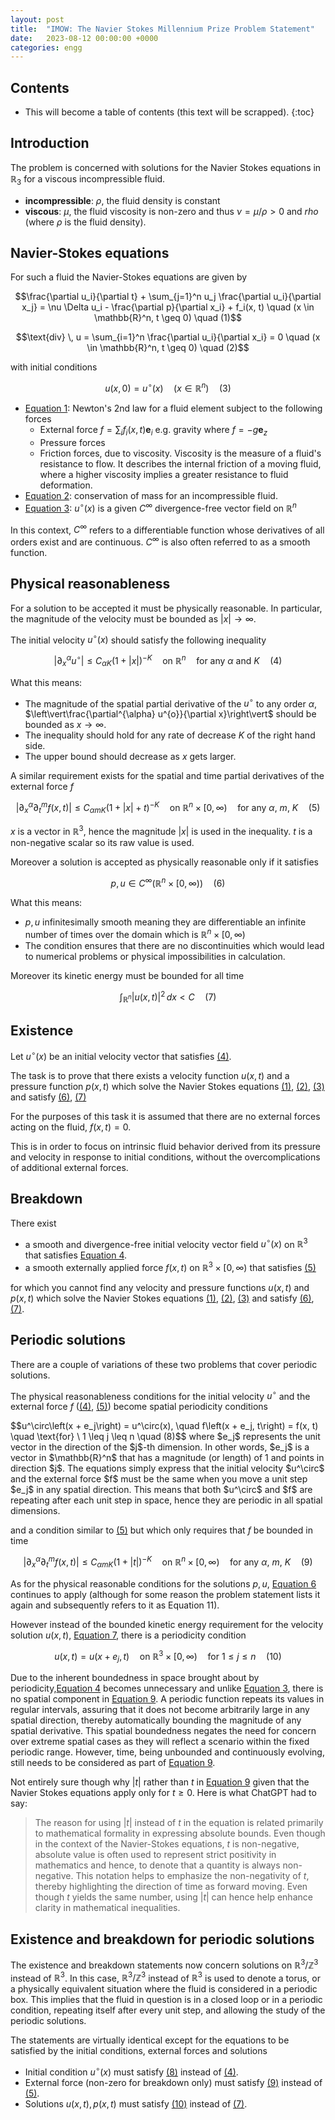 ```yaml
---
layout: post
title:  "IMOW: The Navier Stokes Millennium Prize Problem Statement"
date:   2023-08-12 00:00:00 +0000
categories: engg
---
```

<script>
    window.onload = function(){
        let chatgptSpans = Array.from(document.querySelectorAll('.chatgpt'))
        let btn = document.querySelector('button')
        var togglBtn= function(){
            if (window.scrollY >= 50) {
              btn.style.display = "block";
            } else {
              btn.style.display = "none";
            }
          }

        window.addEventListener('scroll', togglBtn)

        btn.addEventListener('click',
        function (e){
            let currentlyShown = btn.classList.contains('shown');
            if(currentlyShown){
                btn.classList.remove('shown');
                btn.classList.add('hidden');
                btn.innerText = btn.innerText.replace('Hide', 'Show');
            } else {
                btn.classList.remove('hidden');
                btn.classList.add('shown');
                btn.innerText = btn.innerText.replace('Show', 'Hide');
            }
            chatgptSpans.forEach((x)=>{
                if(currentlyShown){
                    x.classList.remove('chatgpt-active');
                }
                else{
                    x.classList.add('chatgpt-active');
                }

            })

        })
    }
</script>

<style>
    button{
        position: fixed;
        right: 0;
        top:0;
        background: #2a7ae2;
        opacity: 0.8;
        padding: 10px;
        border:None;
        font-size: large;
        color:white;
        cursor: pointer;
        display: none;

    }
    button:hover{
        opacity: 0.9;
    }
    .chatgpt-active{
        background-color:#ffff0096;
    }
</style>

<button class='hidden'>Show AI-Assisted</button>

<h2> Contents </h2>

* This will become a table of contents (this text will be scrapped).
{:toc}

## Introduction

The problem is concerned with solutions for the Navier Stokes equations in $\mathbb{R}_3$ for a viscous incompressible fluid. 
- **incompressible**: $\rho$, the fluid density is constant
- **viscous**: $\mu$, the fluid viscosity is non-zero and thus $\nu = \mu / \rho > 0$ and $rho$ (where $\rho$ is the fluid density).

## Navier-Stokes equations
For such a fluid the Navier-Stokes equations are given by

<span markdown=1 id ='eqn1'>$$\frac{\partial u_i}{\partial t} + \sum_{j=1}^n u_j \frac{\partial u_i}{\partial x_j} = \nu \Delta u_i - \frac{\partial p}{\partial x_i} + f_i(x, t) \quad (x \in \mathbb{R}^n, t \geq 0) \quad (1)$$</span>

<span markdown=1 id ='eqn2'>$$\text{div} \, u = \sum_{i=1}^n \frac{\partial u_i}{\partial x_i} = 0 \quad (x \in \mathbb{R}^n, t \geq 0) \quad (2)$$</span>

with initial conditions

<span markdown=1 id ='eqn3'>$$u(x, 0) = u^\circ(x) \quad (x \in \mathbb{R}^n)  \quad (3)$$</span>

- <a href="#eqn1" markdown=1>Equation 1</a>: Newton's 2nd law for a fluid element subject to the following forces
    - External force $f = \sum_i f_i(x, t)\mathbf{e}_i$ e.g. gravity where $f = -g\mathbf{e}_z$
    - Pressure forces
    - Friction forces, <span class='chatgpt' markdown=1>due to viscosity. Viscosity is the measure of a fluid's resistance to flow. It describes the internal friction of a moving fluid, where a higher viscosity implies a greater resistance to fluid deformation.</span>
- <a href="#eqn2" markdown=1>Equation 2</a>: conservation of mass for an incompressible fluid. 
- <a href="#eqn3" markdown=1>Equation 3</a>: $u^\circ(x)$ is a given $C^\infty$ divergence-free vector field on $\mathbb{R}^n$

<span class='chatgpt' markdown=1>In this context, $C^\infty$ refers to a differentiable function whose derivatives of all orders exist and are continuous. $C^\infty$ is also often referred to as a smooth function.</span>


## Physical reasonableness

For a solution to be accepted it must be physically reasonable. In particular, the magnitude of the velocity must be bounded as $\lvert x \rvert \rightarrow \infty$.

The initial velocity $u^\circ(x)$ should satisfy the following inequality 

<span id="eqn4" markdown=1>$$\left\vert\partial_x^{\alpha} u^{\circ}\right\vert \leq C_{\alpha K} (1 + \left\vert x \right\vert)^{-K} \quad \text{on} \ \mathbb{R}^n \quad \text{for any} \ \alpha \ \text{and} \ K \quad (4)$$</span>

What this means:
- The magnitude of the spatial partial derivative of the $u^\circ$ to any order $\alpha$, $\left\vert\frac{\partial^{\alpha} u^{o}}{\partial x}\right\vert$ should be bounded as $x \rightarrow \infty$.
- The inequality should hold for any rate of decrease $K$ of the right hand side.
- The upper bound should decrease as $x$ gets larger.

A similar requirement exists for the spatial and time partial derivatives of the external force $f$

 <span id="eqn5" markdown=1>$$\left\vert\partial_x^{\alpha} \partial_t^m f(x, t) \right\vert \leq C_{\alpha m K} (1 + \left\vert x \right\vert + t)^{-K} \quad \text{on} \ \mathbb{R}^n \times [0, \infty) \quad \text{for any} \ \alpha,\ m,\  K \quad \text{(5)}$$</span>

$x$ is a vector in $\mathbb{R}^3$, hence the magnitude $\left\vert x \right\vert$ is used in the inequality. $t$ is a non-negative scalar so its raw value is used. 

Moreover a solution is accepted as physically reasonable only if it satisfies

<span id="eqn6" markdown=1>$$p, u \in C^\infty(\mathbb{R}^n \times [0, \infty))\quad (6)$$</span>

What this means:
- <span class='chatgpt' markdown=1>$p, u$ infinitesimally smooth meaning they are differentiable an infinite number of times over the domain which is $\mathbb{R}^n \times [0, \infty)$</span>
- <span class='chatgpt' markdown=1>The condition ensures that there are no discontinuities which would lead to numerical problems or physical impossibilities in calculation.</span>

Moreover its kinetic energy must be bounded for all time

<span id="eqn7" markdown=1>$$\int_{\mathbb{R}^n} |u(x, t)|^2 \, dx < C\quad (7)$$</span>

## Existence
Let $u^\circ(x)$ be an initial velocity vector that satisfies [(4)](#eqn4).

The task is to prove that there exists a velocity function $u(x, t)$ and a pressure function $p(x, t)$ which solve the Navier Stokes equations [(1)](#eqn1), [(2)](#eqn2), [(3)](#eqn3) and satisfy [(6)](#eqn6), [(7)](#eqn7)

For the purposes of this task it is assumed that there are no external forces acting on the fluid, $f(x, t) = 0$. 

<span class='chatgpt' markdown=1>This is in order to focus on intrinsic fluid behavior derived from its pressure and velocity in response to initial conditions, without the overcomplications of additional external forces.</span>

## Breakdown
There exist 
- a smooth and divergence-free initial velocity vector field $u^\circ(x)$ on $\mathbb{R}^3$ that satisfies <a href="#eqn4" markdown=1>Equation 4</a>.
- a smooth externally applied force $f(x, t)$ on $\mathbb{R}^3 \times [0, \infty)$ that satisfies [(5)](#eqn5)

for which you cannot find any velocity and pressure functions $u(x, t)$ and $p(x, t)$ which solve the Navier Stokes equations [(1)](#eqn1), [(2)](#eqn2), [(3)](#eqn3) and satisfy [(6)](#eqn6), [(7)](#eqn7).

## Periodic solutions

There are a couple of variations of these two problems that cover periodic solutions. 

The physical reasonableness conditions for the initial velocity $u^\circ$ and the external force $f$ ([(4)](#eqn4), [(5)](#eqn5)) become spatial periodicity conditions

<span id="eqn8" markdown=1>
$$u^\circ\left(x + e_j\right) = u^\circ(x), \quad
    f\left(x + e_j, t\right) = f(x, t) \quad \text{for} \  1 \leq j \leq n \quad (8)$$
</span>

<span class='chatgpt' markdown=1>
where  $e_j$ represents the unit vector in the direction of the $j$-th dimension. In other words, $e_j$ is a vector in $\mathbb{R}^n$ that has a magnitude (or length) of 1 and points in direction $j$.</span>


<span class='chatgpt' markdown=1>
The equations simply express that the initial velocity $u^\circ$ and the external force $f$ must be the same when you move a unit step $e_j$ in any spatial direction. This means that both $u^\circ$ and $f$ are repeating after each unit step in space, hence they are periodic in all spatial dimensions.
</span>

and a condition similar to [(5)](#eqn5) but which only requires that $f$ be bounded in time

 <span id="eqn9" markdown=1>$$\left\vert\partial_x^{\alpha} \partial_t^m f(x, t) \right\vert \leq C_{\alpha m K} (1 + \left\vert t \right\vert)^{-K} \quad \text{on} \ \mathbb{R}^n \times [0, \infty) \quad \text{for any} \ \alpha,\ m,\  K \quad (9)$$</span>

As for the physical reasonable conditions for the solutions $p, u$, [Equation 6](#eqn6) continues to apply (although for some reason the problem statement lists it again and subsequently refers to it as Equation 11). 

However instead of the bounded kinetic energy requirement for the velocity solution $u(x, t)$, [Equation 7](#eqn7), there is a periodicity condition

<span id="eqn10" markdown=1>$$u(x, t) = u\left(x + e_j, t\right) \quad \text{on} \ \mathbb{R}^3 \times [0, \infty) \quad \text{for} \  1 \leq j \leq n \quad (10)$$</span>

<span class='chatgpt'>Due to the inherent boundedness in space brought about by periodicity,[Equation 4](#eqn4) becomes unnecessary and unlike [Equation 3](#eqn3), there is no spatial component in [Equation 9](#eqn9). A periodic function repeats its values in regular intervals, assuring that it does not become arbitrarily large in any spatial direction, thereby automatically bounding the magnitude of any spatial derivative. This spatial boundedness negates the need for concern over extreme spatial cases as they will reflect a scenario within the fixed periodic range. However, time, being unbounded and continuously evolving, still needs to be considered as part of [Equation 9](#eqn9).</span>

Not entirely sure though why $\lvert t \rvert$ rather than $t$ in [Equation 9](#eqn9) given that the Navier Stokes equations apply only for $t \geq 0$. Here is what ChatGPT had to say:

><span class='chatgpt'>The reason for using $|t|$ instead of $t$ in the equation is related primarily to mathematical formality in expressing absolute bounds. Even though in the context of the Navier-Stokes equations, $t$ is non-negative, absolute value is often used to represent strict positivity in mathematics and hence, to denote that a quantity is always non-negative. This notation helps to emphasize the non-negativity of $t$, thereby highlighting the direction of time as forward moving. Even though $t$ yields the same number, using $|t|$ can hence help enhance clarity in mathematical inequalities.</span>

## Existence and breakdown for periodic solutions

The existence and breakdown statements now concern solutions on $\mathbb{R}^3/\mathbb{Z}^3$ instead of $\mathbb{R}^3$. <span class='chatgpt' markdown=1>In this case, $\mathbb{R}^3/\mathbb{Z}^3$ instead of $\mathbb{R}^3$ is used to denote a torus, or a physically equivalent situation where the fluid is considered in a periodic box. This implies that the fluid in question is in a closed loop or in a periodic condition, repeating itself after every unit step, and allowing the study of the periodic solutions.</span>

The statements are virtually identical except for the equations to be satisfied by the initial conditions, external forces and solutions

- Initial condition $u^\circ(x)$ must satisfy [(8)](#eqn8) instead of [(4)](#eqn8). 
- External force (non-zero for breakdown only) must satisfy [(9)](#eqn8) instead of [(5)](#eqn8).
- Solutions $u(x, t), p(x, t)$ must satisfy [(10)](#eqn10) instead of [(7)](#eqn7).
